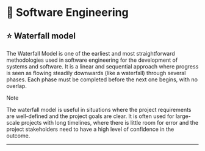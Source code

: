 # 📍 Software Engineering

## ⭐ Waterfall model

The Waterfall Model is one of the earliest and most straightforward methodologies used in software engineering for the development of systems and software. It is a linear and sequential approach where progress is seen as flowing steadily downwards (like a waterfall) through several phases. Each phase must be completed before the next one begins, with no overlap.

> [!NOTE]
> The waterfall model is useful in situations where the project requirements are well-defined and the project goals are clear. It is often used for large-scale projects with long timelines, where there is little room for error and the project stakeholders need to have a high level of confidence in the outcome.

---
